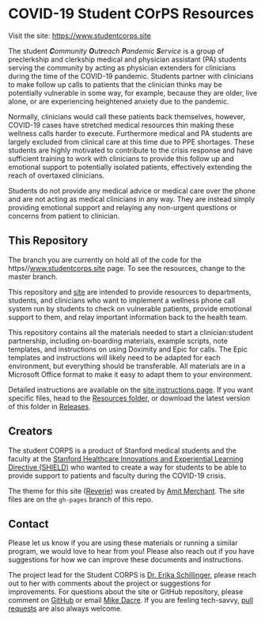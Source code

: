 # COVID-19 Student COrPS Resources

Visit the site: https://www.studentcorps.site

The student <em><b>C</b>ommunity <b>O</b>ut<b>r</b>each <b>P</b>andemic <b>S</b>ervice</em> is a group of preclerkship and clerkship medical and physician assistant (PA) students serving the community by acting as physician extenders for clinicians during the time of the COVID-19 pandemic. Students partner with clinicians to make follow up calls to patients that the clinician thinks may be potentially vulnerable in some way, for example, because they are older, live alone, or are experiencing heightened anxiety due to the pandemic.

Normally, clinicians would call these patients back themselves, however, COVID-19 cases have stretched medical resources thin making these wellness calls harder to execute. Furthermore medical and PA students are largely excluded from clinical care at this time due to PPE shortages. These students are highly motivated to contribute to the crisis response and have sufficient training to work with clinicians to provide this follow up and emotional support to potentially isolated patients, effectively extending the reach of overtaxed clinicians.

Students do not provide any medical advice or medical care over the phone and are not acting as medical clinicians in any way. They are instead simply providing emotional support and relaying any non-urgent questions or concerns from patient to clinician.

## This Repository

The branch you are currently on hold all of the code for the https//www.studentcorps.site page. To see the resources, change to the master branch.

This repository and [site](https://www.studentcorps.site) are intended to provide resources to departments, students, and clinicians who want to implement a wellness phone call system run by students to check on vulnerable patients, provide emotional support to them, and relay important information back to the health team.

This repository contains all the materials needed to start a clinician:student partnership, including on-boarding materials, example scripts, note templates, and instructions on using Doximity and Epic for calls. The Epic templates and instructions will likely need to be adapted for each environment, but everything should be transferable. All materials are in a Microsoft Office format to make it easy to adapt them to your environment.

Detailed instructions are available on the [site instructions page](https://www.studentcorps.site/instructions). If you want specific files, head to the [Resources folder](https://github.com/MikeDacre/studentcorps/tree/master/Resources), or download the latest version of this folder in [Releases](https://github.com/MikeDacre/studentcorps/releases).

## Creators

The student CORPS is a product of Stanford medical students and the faculty at the [Stanford Healthcare Innovations and Experiential Learning Directive (SHIELD)](https://med.stanford.edu/shield.html) who wanted to create a way for students to be able to provide support to patients and faculty during the COVID-19 crisis.

The theme for this site ([Reverie](https://github.com/amitmerchant1990/reverie)) was created by [Amit Merchant](https://github.com/amitmerchant1990/). The site files are on the `gh-pages` branch of this repo.

## Contact

Please let us know if you are using these materials or running a similar program, we would love to hear from you! Please also reach out if you have suggestions for how we can improve these documents and instructions.

The project lead for the Student CORPS is [Dr. Erika Schillinger](https://profiles.stanford.edu/erika-schillinger), please reach out to her with comments about the project or suggestions for improvements. For questions about the site or GitHub repository, please comment on [GitHub](https://github.com/MikeDacre/studentcorps/issues) or email [Mike Dacre](dacre@stanford.edu). If you are feeling tech-savvy, [pull requests](https://github.com/MikeDacre/studentcorps/pulls) are also always welcome.
